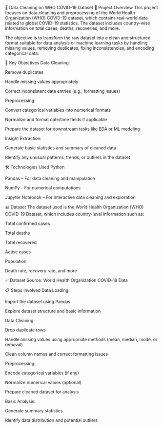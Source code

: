 🧹 Data Cleaning on WHO COVID-19 Dataset
📌 Project Overview
This project focuses on data cleaning and preprocessing of the World Health Organization (WHO) COVID-19 dataset, which contains real-world data related to global COVID-19 statistics. The dataset includes country-wise information on total cases, deaths, recoveries, and more.

The objective is to transform the raw dataset into a clean and structured format suitable for data analysis or machine learning tasks by handling missing values, removing duplicates, fixing inconsistencies, and encoding categorical data.

🎯 Key Objectives
Data Cleaning:

Remove duplicates

Handle missing values appropriately

Correct inconsistent data entries (e.g., formatting issues)

Preprocessing:

Convert categorical variables into numerical formats

Normalize and format date/time fields if applicable

Prepare the dataset for downstream tasks like EDA or ML modeling

Insight Extraction:

Generate basic statistics and summary of cleaned data

Identify any unusual patterns, trends, or outliers in the dataset

🛠️ Technologies Used
Python

Pandas – For data cleaning and manipulation

NumPy – For numerical computations

Jupyter Notebook – For interactive data cleaning and exploration

📊 Dataset
The dataset used is the World Health Organization (WHO) COVID-19 Dataset, which includes country-level information such as:

Total confirmed cases

Total deaths

Total recovered

Active cases

Population

Death rate, recovery rate, and more

✅ Dataset Source: World Health Organization COVID-19 Data

📋 Steps Involved
Data Loading:

Import the dataset using Pandas

Explore dataset structure and basic information

Data Cleaning:

Drop duplicate rows

Handle missing values using appropriate methods (mean, median, mode, or removal)

Clean column names and correct formatting issues

Preprocessing:

Encode categorical variables (if any)

Normalize numerical values (optional)

Prepare cleaned dataset for analysis

Basic Analysis:

Generate summary statistics

Identify data distribution and potential outliers
